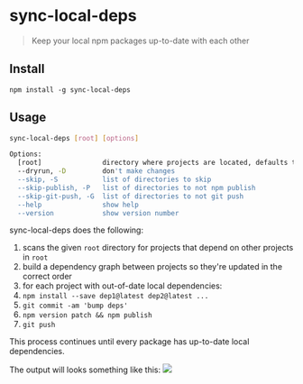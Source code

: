 # sync-local-deps
> Keep your local npm packages up-to-date with each other

## Install
```
npm install -g sync-local-deps
```

## Usage
```sh
sync-local-deps [root] [options]

Options:
  [root]               directory where projects are located, defaults to cwd()
  --dryrun, -D         don't make changes
  --skip, -S           list of directories to skip
  --skip-publish, -P   list of directories to not npm publish
  --skip-git-push, -G  list of directories to not git push
  --help               show help
  --version            show version number
```

sync-local-deps does the following:
1. scans the given `root` directory for projects that depend on other projects in `root`
1. build a dependency graph between projects so they're updated in the correct order
1. for each project with out-of-date local dependencies:
  1. `npm install --save dep1@latest dep2@latest ...`
  1. `git commit -am 'bump deps'`
  1. `npm version patch && npm publish`
  1. `git push`

This process continues until every package has up-to-date local dependencies.

The output will looks something like this:
![](https://raw.github.com/noahsug/sync-local-deps/master/example.png)
